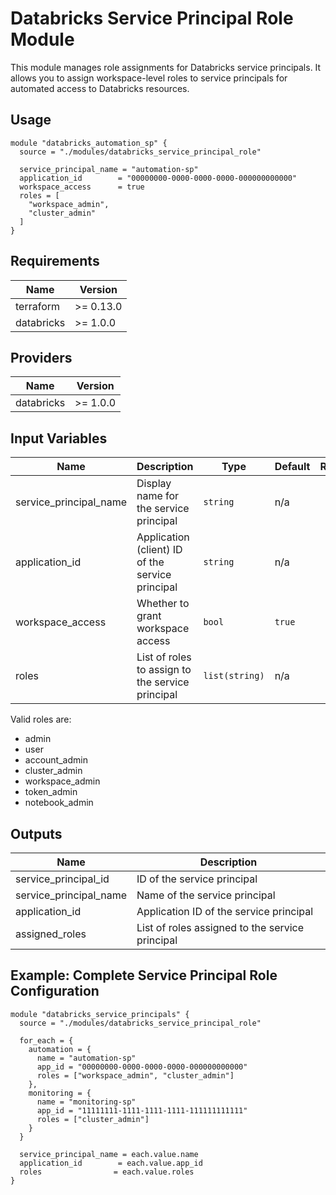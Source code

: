# Databricks Service Principal Role Module

This module manages role assignments for Databricks service principals. It allows you to assign workspace-level roles to service principals for automated access to Databricks resources.

## Usage

```hcl
module "databricks_automation_sp" {
  source = "./modules/databricks_service_principal_role"

  service_principal_name = "automation-sp"
  application_id        = "00000000-0000-0000-0000-000000000000"
  workspace_access      = true
  roles = [
    "workspace_admin",
    "cluster_admin"
  ]
}
```

## Requirements

| Name | Version |
|------|---------|
| terraform | >= 0.13.0 |
| databricks | >= 1.0.0 |

## Providers

| Name | Version |
|------|---------|
| databricks | >= 1.0.0 |

## Input Variables

| Name | Description | Type | Default | Required |
|------|-------------|------|---------|:--------:|
| service_principal_name | Display name for the service principal | `string` | n/a | yes |
| application_id | Application (client) ID of the service principal | `string` | n/a | yes |
| workspace_access | Whether to grant workspace access | `bool` | `true` | no |
| roles | List of roles to assign to the service principal | `list(string)` | n/a | yes |

Valid roles are:
- admin
- user
- account_admin
- cluster_admin
- workspace_admin
- token_admin
- notebook_admin

## Outputs

| Name | Description |
|------|-------------|
| service_principal_id | ID of the service principal |
| service_principal_name | Name of the service principal |
| application_id | Application ID of the service principal |
| assigned_roles | List of roles assigned to the service principal |

## Example: Complete Service Principal Role Configuration

```hcl
module "databricks_service_principals" {
  source = "./modules/databricks_service_principal_role"

  for_each = {
    automation = {
      name = "automation-sp"
      app_id = "00000000-0000-0000-0000-000000000000"
      roles = ["workspace_admin", "cluster_admin"]
    },
    monitoring = {
      name = "monitoring-sp"
      app_id = "11111111-1111-1111-1111-111111111111"
      roles = ["cluster_admin"]
    }
  }

  service_principal_name = each.value.name
  application_id        = each.value.app_id
  roles                = each.value.roles
}
```